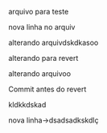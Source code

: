 
arquivo para teste

nova linha no arquiv

alterando arquivdskdkasoo


alterando para revert

alterando arquivoo

Commit antes do revert


kldkkdskad

nova linha->dsadsadkskdlç

